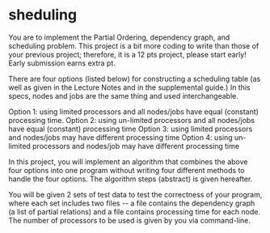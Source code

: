 # sheduling
You are to implement the Partial Ordering, dependency graph, and scheduling problem. This project is a bit more coding to 
write than those of your previous project; therefore, it is a 12 pts project, please start early!  Early submission earns extra pt.

There are four options (listed below) for constructing a scheduling table (as well as given in the Lecture Notes and in 
the supplemental guide.)  In this specs, nodes and jobs are the same thing and used interchangeable. 

Option 1:  using limited processors and all nodes/jobs have equal (constant) processing time.
Option 2:  using un-limited processors and all nodes/jobs have equal (constant) processing time
Option 3:  using limited processors and nodes/jobs may have different processing time
Option 4:  using un-limited processors and nodes/job may have different processing time

In this project, you will implement an algorithm that combines the above four options into one program without writing 
four different methods to handle the four options. The algorithm steps (abstract) is given hereafter.  

You will be given 2 sets of test data to test the correctness of your program, where each set includes two files -- 
a file contains the dependency graph (a list of partial relations) and a file contains processing time for each node.  The number of processors to be used is given by you via command-line.

